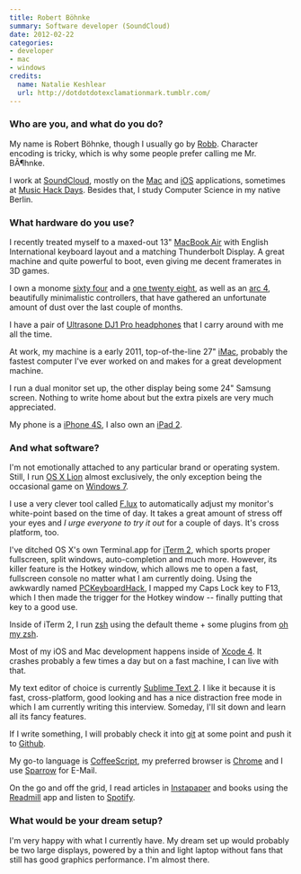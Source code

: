 ```yaml
---
title: Robert Böhnke
summary: Software developer (SoundCloud)
date: 2012-02-22
categories:
- developer
- mac
- windows
credits:
  name: Natalie Keshlear
  url: http://dotdotdotexclamationmark.tumblr.com/
---
```


### Who are you, and what do you do?

My name is Robert Böhnke, though I usually go by [Robb](http://robb.is/ "Robert's website."). Character encoding is tricky, which is why some people prefer calling me Mr. BÃ¶hnke.

I work at [SoundCloud][], mostly on the [Mac][soundcloud-mac] and [iOS][soundcloud-ios] applications, sometimes at [Music Hack Days](http://musichackday.org/ "An audio hack day."). Besides that, I study Computer Science in my native Berlin.

### What hardware do you use?

I recently treated myself to a maxed-out 13" [MacBook Air][macbook-air] with English International keyboard layout and a matching Thunderbolt Display. A great machine and quite powerful to boot, even giving me decent framerates in 3D games.

I own a monome [sixty four][sixty-four] and a [one twenty eight][one-twenty-eight], as well as an [arc 4][arc-4], beautifully minimalistic controllers, that have gathered an unfortunate amount of dust over the last couple of months.

I have a pair of [Ultrasone DJ1 Pro headphones][dj-1-pro] that I carry around with me all the time.

At work, my machine is a early 2011, top-of-the-line 27" [iMac][], probably the fastest computer I've ever worked on and makes for a great development machine.

I run a dual monitor set up, the other display being some 24" Samsung screen. Nothing to write home about but the extra pixels are very much appreciated.

My phone is a [iPhone 4S][iphone-4s], I also own an [iPad 2][ipad-2].

### And what software?

I'm not emotionally attached to any particular brand or operating system. Still, I run [OS X Lion][macos] almost exclusively, the only exception being the occasional game on [Windows 7][windows-7].

I use a very clever tool called [F.lux][] to automatically adjust my monitor's white-point based on the time of day. It takes a great amount of stress off your eyes and *I urge everyone to try it out* for a couple of days. It's cross platform, too.

I've ditched OS X's own Terminal.app for [iTerm 2][iterm2], which sports proper fullscreen, split windows, auto-completion and much more.
However, its killer feature is the Hotkey window, which allows me to open a fast, fullscreen console no matter what I am currently doing. Using the awkwardly named [PCKeyboardHack][], I mapped my Caps Lock key to F13, which I then made the trigger for the Hotkey window -- finally putting that key to a good use.

Inside of iTerm 2, I run [zsh][] using the default theme + some plugins from [oh my zsh][oh-my-zsh].

Most of my iOS and Mac development happens inside of [Xcode 4][xcode]. It crashes probably a few times a day but on a fast machine, I can live with that.

My text editor of choice is currently [Sublime Text 2][sublime-text]. I like it because it is fast, cross-platform, good looking and has a nice distraction free mode in which I am currently writing this interview. Someday, I'll sit down and learn all its fancy features.

If I write something, I will probably check it into [git][] at some point and push it to [Github][].

My go-to language is [CoffeeScript][], my preferred browser is [Chrome][] and I use [Sparrow][] for E-Mail.

On the go and off the grid, I read articles in [Instapaper][instapaper-ios] and books using the [Readmill][readmill-ios] app and listen to [Spotify][spotify-ios].

### What would be your dream setup?

I'm very happy with what I currently have. My dream set up would probably be two large displays, powered by a thin and light laptop without fans that still has good graphics performance. I'm almost there.

[arc-4]: https://monome.org/docs/arc/ "An audio device with four knobs."
[chrome]: https://www.google.com/intl/en/chrome/browser/ "A WebKit-based browser, where each tab runs in its own thread."
[coffeescript]: https://coffeescript.org/ "A language that compiles into Javascript."
[dj-1-pro]: https://www.amazon.com/Ultrasone-DJ1-PRO-Professional-Headphones/dp/B00101TBB2 "Headphones."
[f.lux]: https://justgetflux.com/ "A tool to make the colour of your screen adapt to the current time of day."
[git]: https://git-scm.com/ "A version control system."
[github]: https://github.com/ "A Git code repository service."
[imac]: https://www.apple.com/imac/ "An all-in-one computer."
[instapaper-ios]: https://www.instapaper.com/iphone "An iPhone app for reading Instapaper saved pages."
[ipad-2]: https://www.apple.com/ipad/ "A tablet device."
[iphone-4s]: https://en.wikipedia.org/wiki/IPhone_4S "A smartphone."
[iterm2]: https://iterm2.com/ "An alternative terminal application for Mac OS X."
[macbook-air]: https://www.apple.com/macbook-air/ "A very thin laptop."
[macos]: https://en.wikipedia.org/wiki/MacOS "An operating system for Mac hardware."
[oh-my-zsh]: https://github.com/robbyrussell/oh-my-zsh "A framework of extensions and themes for the zsh shell."
[one-twenty-eight]: https://monome.org/devices/ "A grid of hackable keypads."
[pckeyboardhack]: https://pqrs.org/osx/karabiner/seil.html.en "A Mac tool to change the functionality of the Caps Lock key."
[readmill-ios]: https://itunes.apple.com/app/readmill/id438032664 "A social ebook reader for iOS."
[sixty-four]: https://monome.org/devices/ "A grid of hackable keypads."
[soundcloud-ios]: https://itunes.apple.com/en/app/soundcloud/id336353151 "A client for SoundCloud."
[soundcloud-mac]: https://itunes.apple.com/en/app/soundcloud/id412754595 "A Mac client for SoundCloud."
[soundcloud]: https://soundcloud.com/ "An audio creation and sharing service."
[sparrow]: http://www.gmail.com/intl/en/mail/help/sparrow.html "A mail client for the Mac with a funky UI."
[spotify-ios]: https://itunes.apple.com/us/app/spotify/id324684580 "An iOS client for the music service."
[sublime-text]: http://www.sublimetext.com/ "A coder's text editor."
[windows-7]: https://en.wikipedia.org/wiki/Windows_7 "An operating system."
[xcode]: https://en.wikipedia.org/wiki/Xcode "An IDE for Mac developers."
[zsh]: http://www.zsh.org/ "An interactive shell and scripting language."
